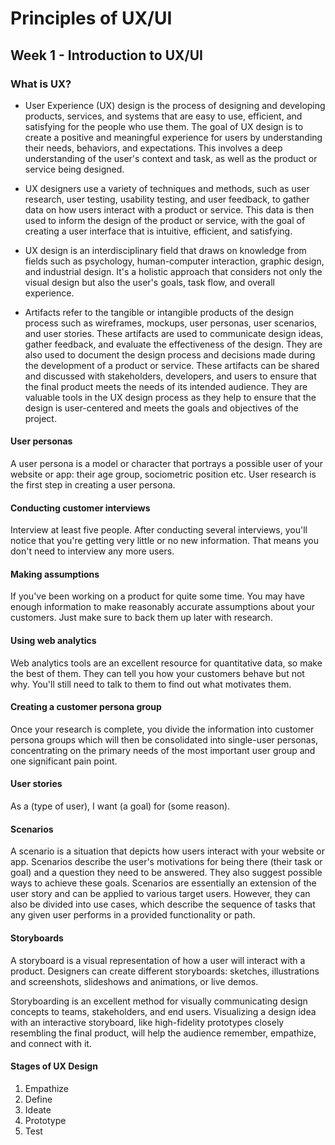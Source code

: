 # Principles of UX/UI

## Week 1 - Introduction to UX/UI

### What is UX?

- User Experience (UX) design is the process of designing and developing products, services, and systems that are easy to use, efficient, and satisfying for the people who use them. The goal of UX design is to create a positive and meaningful experience for users by understanding their needs, behaviors, and expectations. This involves a deep understanding of the user's context and task, as well as the product or service being designed. <br>

- UX designers use a variety of techniques and methods, such as user research, user testing, usability testing, and user feedback, to gather data on how users interact with a product or service. This data is then used to inform the design of the product or service, with the goal of creating a user interface that is intuitive, efficient, and satisfying. <br>

- UX design is an interdisciplinary field that draws on knowledge from fields such as psychology, human-computer interaction, graphic design, and industrial design. It's a holistic approach that considers not only the visual design but also the user's goals, task flow, and overall experience. <br>

- Artifacts refer to the tangible or intangible products of the design process such as wireframes, mockups, user personas, user scenarios, and user stories. These artifacts are used to communicate design ideas, gather feedback, and evaluate the effectiveness of the design. They are also used to document the design process and decisions made during the development of a product or service. These artifacts can be shared and discussed with stakeholders, developers, and users to ensure that the final product meets the needs of its intended audience. They are valuable tools in the UX design process as they help to ensure that the design is user-centered and meets the goals and objectives of the project.

#### User personas

A user persona is a model or character that portrays a possible user of your website or app: their age group, sociometric position etc. User research is the first step in creating a user persona.

#### Conducting customer interviews

Interview at least five people. After conducting several interviews, you'll notice that you're getting very little or no new information. That means you don't need to interview any more users.

#### Making assumptions

If you've been working on a product for quite some time. You may have enough information to make reasonably accurate assumptions about your customers. Just make sure to back them up later with research.

#### Using web analytics

Web analytics tools are an excellent resource for quantitative data, so make the best of them. They can tell you how your customers behave but not why. You'll still need to talk to them to find out what motivates them.

#### Creating a customer persona group

Once your research is complete, you divide the information into customer persona groups which will then be consolidated into single-user personas, concentrating on the primary needs of the most important user group and one significant pain point.

#### User stories

As a (type of user), I want (a goal) for (some reason).

#### Scenarios

A scenario is a situation that depicts how users interact with your website or app. Scenarios describe the user's motivations for being there (their task or goal) and a question they need to be answered. They also suggest possible ways to achieve these goals. Scenarios are essentially an extension of the user story and can be applied to various target users. However, they can also be divided into use cases, which describe the sequence of tasks that any given user performs in a provided functionality or path.

#### Storyboards

A storyboard is a visual representation of how a user will interact with a product. Designers can create different storyboards: sketches, illustrations and screenshots, slideshows and animations, or live demos. <br>

Storyboarding is an excellent method for visually communicating design concepts to teams, stakeholders, and end users. Visualizing a design idea with an interactive storyboard, like high-fidelity prototypes closely resembling the final product, will help the audience remember, empathize, and connect with it.

#### Stages of UX Design

1. Empathize
2. Define
3. Ideate
4. Prototype
5. Test
